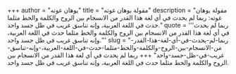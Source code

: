 +++
author = "يوهان غوته"
title = "مقولة يوهان غوته"
description = "مقولة يوهان غوته: ربما لم يحدث في أي لغة هذا القدر من الانسجام بين الروح والكلمة والخط مثلما حدث في اللغة العربية، وإنه تناسق غريب في ظل جسد واحد."
quote = '''ربما لم يحدث في أي لغة هذا القدر من الانسجام بين الروح والكلمة والخط مثلما حدث في اللغة العربية، وإنه تناسق غريب في ظل جسد واحد.'''
slug = "ربما-لم-يحدث-في-أي-لغة-هذا-القدر-من-الانسجام-بين-الروح-والكلمة-والخط-مثلما-حدث-في-اللغة-العربية،-وإنه-تناسق-غريب-في-ظل-جسد-واحد"
+++
ربما لم يحدث في أي لغة هذا القدر من الانسجام بين الروح والكلمة والخط مثلما حدث في اللغة العربية، وإنه تناسق غريب في ظل جسد واحد.
